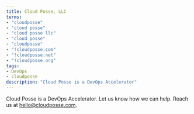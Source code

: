```yaml
---
title: Cloud Posse, LLC
terms:
- "cloudposse"
- "cloud posse"
- "cloud posse llc"
- "cloud posse"
- "cloudposse"
- "!cloudposse.com"
- "!cloudposse.net"
- "!cloudposse.org"
tags:
- DevOps
- cloudposse
description: "Cloud Posse is a DevOps Accelerator"
---
```

Cloud Posse is a DevOps Accelerator. Let us know how we can help. Reach us at <hello@cloudposse.com>.
